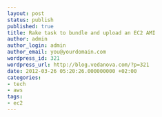```yaml
---
layout: post
status: publish
published: true
title: Rake task to bundle and upload an EC2 AMI
author: admin
author_login: admin
author_email: you@yourdomain.com
wordpress_id: 321
wordpress_url: http://blog.vedanova.com/?p=321
date: 2012-03-26 05:20:26.000000000 +02:00
categories:
- tech
- aws
tags:
- ec2
---
```

<script src="https://gist.github.com/2203135.js?file=create_and_upload_ami"></script>
